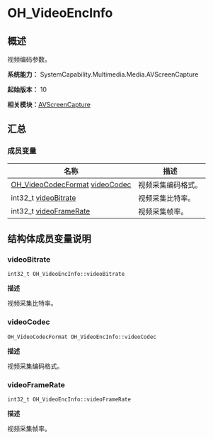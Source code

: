 # OH_VideoEncInfo


## 概述

视频编码参数。

**系统能力：** SystemCapability.Multimedia.Media.AVScreenCapture

**起始版本：** 10

**相关模块：**[AVScreenCapture](_a_v_screen_capture.md)


## 汇总


### 成员变量

| 名称 | 描述 | 
| -------- | -------- |
| [OH_VideoCodecFormat](_a_v_screen_capture.md#oh_videocodecformat) [videoCodec](#videocodec) | 视频采集编码格式。 | 
| int32_t [videoBitrate](#videobitrate) | 视频采集比特率。 | 
| int32_t [videoFrameRate](#videoframerate) | 视频采集帧率。 | 


## 结构体成员变量说明


### videoBitrate

```
int32_t OH_VideoEncInfo::videoBitrate
```

**描述**

视频采集比特率。


### videoCodec

```
OH_VideoCodecFormat OH_VideoEncInfo::videoCodec
```

**描述**

视频采集编码格式。


### videoFrameRate

```
int32_t OH_VideoEncInfo::videoFrameRate
```

**描述**

视频采集帧率。

